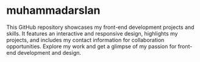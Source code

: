 # muhammadarslan
This GitHub repository showcases my front-end development projects and skills. It features an interactive and responsive design, highlights my projects, and includes my contact information for collaboration opportunities. Explore my work and get a glimpse of my passion for front-end development and design.
